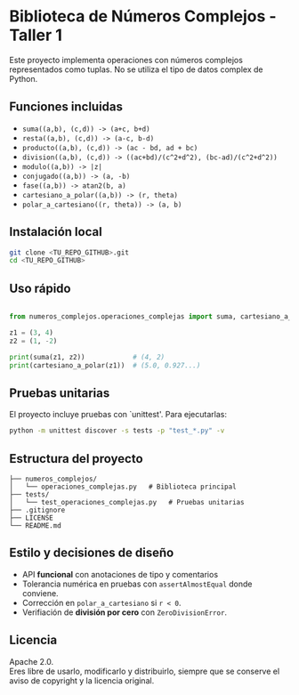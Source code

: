 # Biblioteca de Números Complejos - Taller 1

Este proyecto implementa operaciones con números complejos representados como tuplas.
No se utiliza el tipo de datos complex de Python.

## Funciones incluidas

- `suma((a,b), (c,d)) -> (a+c, b+d)`  
- `resta((a,b), (c,d)) -> (a-c, b-d)`  
- `producto((a,b), (c,d)) -> (ac - bd, ad + bc)`  
- `division((a,b), (c,d)) -> ((ac+bd)/(c^2+d^2), (bc-ad)/(c^2+d^2))`  
- `modulo((a,b)) -> |z|`  
- `conjugado((a,b)) -> (a, -b)`  
- `fase((a,b)) -> atan2(b, a)`  
- `cartesiano_a_polar((a,b)) -> (r, theta)`  
- `polar_a_cartesiano((r, theta)) -> (a, b)`

## Instalación local

```bash
git clone <TU_REPO_GITHUB>.git
cd <TU_REPO_GITHUB>
```

## Uso rápido

```python

from numeros_complejos.operaciones_complejas import suma, cartesiano_a_polar

z1 = (3, 4)
z2 = (1, -2)

print(suma(z1, z2))            # (4, 2)
print(cartesiano_a_polar(z1))  # (5.0, 0.927...)
```

## Pruebas unitarias

El proyecto incluye pruebas con `unittest'.
Para ejecutarlas:

```bash
python -m unittest discover -s tests -p "test_*.py" -v
```

## Estructura del proyecto

```text
├── numeros_complejos/
│   └── operaciones_complejas.py   # Biblioteca principal
├── tests/
│   └── test_operaciones_complejas.py   # Pruebas unitarias
├── .gitignore
├── LICENSE
└── README.md

```

## Estilo y decisiones de diseño

- API **funcional**  con anotaciones de tipo y comentarios
- Tolerancia numérica en pruebas con `assertAlmostEqual` donde conviene.
- Corrección en `polar_a_cartesiano` si `r < 0`.
- Verifiación de **división por cero** con `ZeroDivisionError`.

## Licencia

Apache 2.0.  
Eres libre de usarlo, modificarlo y distribuirlo, siempre que se conserve el aviso de copyright y la licencia original.
